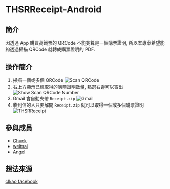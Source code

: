 THSRReceipt-Android
===================

## 簡介
因透過 App 購買高鐵票的 QRCode 不能夠算是一個購票證明, 所以本專案希望能夠透過掃描 QRCode 就轉成購票證明的 PDF.

## 操作簡介
1. 掃描一個或多個 QRCode
![Scan QRCode](http://api.drp.io/files/54943cd6b4c0f.png)
2. 右上方顯示已經取得的購票證明數量, 點選右邊可以寄出
![Show Scan QRCode Number](http://api.drp.io/files/54943cd6ca8aa.png)
3. Gmail 會自動夾帶 `Receipt.zip`
![Gmail](http://api.drp.io/files/54943cd6de994.png)
4. 收到信的人只要解開 `Receipt.zip` 就可以取得一個或多個購票證明
![THSRReceipt](http://api.drp.io/files/54943cd7010a1.png)


## 參與成員
- [Chuck](https://github.com/shen0816)
- [weitsai](https://github.com/weitsai)
- [Angel](https://www.facebook.com/anqiw2?fref=ts)

## 想法來源
[clkao facebook](https://www.facebook.com/clkao/posts/10152758349945668?pnref=story)
